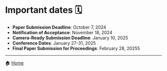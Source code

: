 # Important dates 🗓

- **Paper Submission Deadline**: October 7, 2024
- **Notification of Acceptance**: November 18, 2024 
- **Camera-Ready Submission Deadline**: January 10, 2025
- **Conference Dates**: January 27-31, 2025
- **Final Paper Submission for Proceedings**: February 28, 20255

---
🏠 [Home](https://unipv-larl.github.io/GWC2025/)

